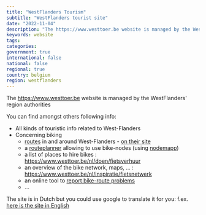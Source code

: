 ```yaml
---
title: "WestFlanders Tourism"
subtitle: "WestFlanders tourist site"
date: "2022-11-04"
description: "The https://www.westtoer.be website is managed by the WestFlanders' region authorities"
keywords: website
tags:
categories: 
government: true
international: false
national: false
regional: true
country: belgium
region: westflanders
---
```

The https://www.westtoer.be website is managed by the WestFlanders' region authorities

You can find amongst others following info:

- All kinds of touristic info related to West-Flanders
- Concerning biking
  - [routes](/website/be.westtoer) in and around West-Flanders - [on their site](https://www.westtoer.be/nl/doen/fietsroutes) 
  - a [routeplanner](https://www.westtoer.be/nl/fietsrouteplanner) allowing to use bike-nodes (using [nodemapp](https://www.nodemapp.com/nl))
  - a list of places to hire bikes : https://www.westtoer.be/nl/doen/fietsverhuur
  - an overview of the bike network, maps, ... : https://www.westtoer.be/nl/inspiratie/fietsnetwerk
  - an online tool to [report bike-route problems](https://www.westtoer.be/nl/routechirurg) 
  - ...
  
The site is in Dutch but you could use google to translate it for you: f.ex. [here is the site in English](https://www-westtoer-be.translate.goog/nl?_x_tr_sl=nl&_x_tr_tl=en&_x_tr_hl=en&_x_tr_pto=wapp)

